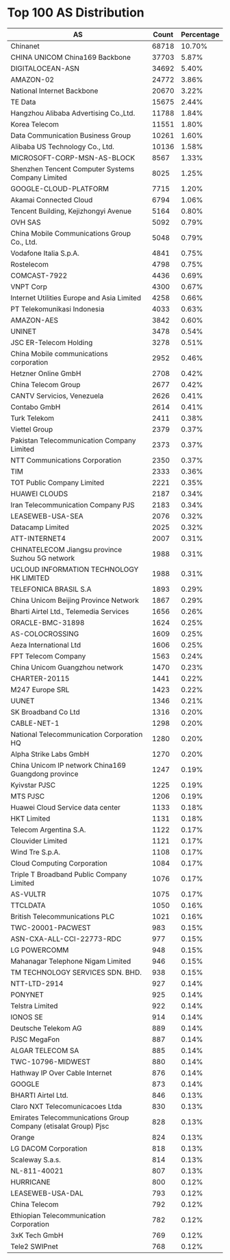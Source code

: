 # Top 100 AS Distribution
| AS | Count | Percentage |
|----|----|----|
| Chinanet | 68718 | 10.70% |
| CHINA UNICOM China169 Backbone | 37703 | 5.87% |
| DIGITALOCEAN-ASN | 34692 | 5.40% |
| AMAZON-02 | 24772 | 3.86% |
| National Internet Backbone | 20670 | 3.22% |
| TE Data | 15675 | 2.44% |
| Hangzhou Alibaba Advertising Co.,Ltd. | 11788 | 1.84% |
| Korea Telecom | 11551 | 1.80% |
| Data Communication Business Group | 10261 | 1.60% |
| Alibaba US Technology Co., Ltd. | 10136 | 1.58% |
| MICROSOFT-CORP-MSN-AS-BLOCK | 8567 | 1.33% |
| Shenzhen Tencent Computer Systems Company Limited | 8025 | 1.25% |
| GOOGLE-CLOUD-PLATFORM | 7715 | 1.20% |
| Akamai Connected Cloud | 6794 | 1.06% |
| Tencent Building, Kejizhongyi Avenue | 5164 | 0.80% |
| OVH SAS | 5092 | 0.79% |
| China Mobile Communications Group Co., Ltd. | 5048 | 0.79% |
| Vodafone Italia S.p.A. | 4841 | 0.75% |
| Rostelecom | 4798 | 0.75% |
| COMCAST-7922 | 4436 | 0.69% |
| VNPT Corp | 4300 | 0.67% |
| Internet Utilities Europe and Asia Limited | 4258 | 0.66% |
| PT Telekomunikasi Indonesia | 4033 | 0.63% |
| AMAZON-AES | 3842 | 0.60% |
| UNINET | 3478 | 0.54% |
| JSC ER-Telecom Holding | 3278 | 0.51% |
| China Mobile communications corporation | 2952 | 0.46% |
| Hetzner Online GmbH | 2708 | 0.42% |
| China Telecom Group | 2677 | 0.42% |
| CANTV Servicios, Venezuela | 2626 | 0.41% |
| Contabo GmbH | 2614 | 0.41% |
| Turk Telekom | 2411 | 0.38% |
| Viettel Group | 2379 | 0.37% |
| Pakistan Telecommunication Company Limited | 2373 | 0.37% |
| NTT Communications Corporation | 2350 | 0.37% |
| TIM | 2333 | 0.36% |
| TOT Public Company Limited | 2221 | 0.35% |
| HUAWEI CLOUDS | 2187 | 0.34% |
| Iran Telecommunication Company PJS | 2183 | 0.34% |
| LEASEWEB-USA-SEA | 2076 | 0.32% |
| Datacamp Limited | 2025 | 0.32% |
| ATT-INTERNET4 | 2007 | 0.31% |
| CHINATELECOM Jiangsu province Suzhou 5G network | 1988 | 0.31% |
| UCLOUD INFORMATION TECHNOLOGY HK LIMITED | 1988 | 0.31% |
| TELEFONICA BRASIL S.A | 1893 | 0.29% |
| China Unicom Beijing Province Network | 1867 | 0.29% |
| Bharti Airtel Ltd., Telemedia Services | 1656 | 0.26% |
| ORACLE-BMC-31898 | 1624 | 0.25% |
| AS-COLOCROSSING | 1609 | 0.25% |
| Aeza International Ltd | 1606 | 0.25% |
| FPT Telecom Company | 1563 | 0.24% |
| China Unicom Guangzhou network | 1470 | 0.23% |
| CHARTER-20115 | 1441 | 0.22% |
| M247 Europe SRL | 1423 | 0.22% |
| UUNET | 1346 | 0.21% |
| SK Broadband Co Ltd | 1316 | 0.20% |
| CABLE-NET-1 | 1298 | 0.20% |
| National Telecommunication Corporation HQ | 1280 | 0.20% |
| Alpha Strike Labs GmbH | 1270 | 0.20% |
| China Unicom IP network China169 Guangdong province | 1247 | 0.19% |
| Kyivstar PJSC | 1225 | 0.19% |
| MTS PJSC | 1206 | 0.19% |
| Huawei Cloud Service data center | 1133 | 0.18% |
| HKT Limited | 1131 | 0.18% |
| Telecom Argentina S.A. | 1122 | 0.17% |
| Clouvider Limited | 1121 | 0.17% |
| Wind Tre S.p.A. | 1108 | 0.17% |
| Cloud Computing Corporation | 1084 | 0.17% |
| Triple T Broadband Public Company Limited | 1076 | 0.17% |
| AS-VULTR | 1075 | 0.17% |
| TTCLDATA | 1050 | 0.16% |
| British Telecommunications PLC | 1021 | 0.16% |
| TWC-20001-PACWEST | 983 | 0.15% |
| ASN-CXA-ALL-CCI-22773-RDC | 977 | 0.15% |
| LG POWERCOMM | 948 | 0.15% |
| Mahanagar Telephone Nigam Limited | 946 | 0.15% |
| TM TECHNOLOGY SERVICES SDN. BHD. | 938 | 0.15% |
| NTT-LTD-2914 | 927 | 0.14% |
| PONYNET | 925 | 0.14% |
| Telstra Limited | 922 | 0.14% |
| IONOS SE | 914 | 0.14% |
| Deutsche Telekom AG | 889 | 0.14% |
| PJSC MegaFon | 887 | 0.14% |
| ALGAR TELECOM SA | 885 | 0.14% |
| TWC-10796-MIDWEST | 880 | 0.14% |
| Hathway IP Over Cable Internet | 876 | 0.14% |
| GOOGLE | 873 | 0.14% |
| BHARTI Airtel Ltd. | 846 | 0.13% |
| Claro NXT Telecomunicacoes Ltda | 830 | 0.13% |
| Emirates Telecommunications Group Company (etisalat Group) Pjsc | 828 | 0.13% |
| Orange | 824 | 0.13% |
| LG DACOM Corporation | 818 | 0.13% |
| Scaleway S.a.s. | 814 | 0.13% |
| NL-811-40021 | 807 | 0.13% |
| HURRICANE | 800 | 0.12% |
| LEASEWEB-USA-DAL | 793 | 0.12% |
| China Telecom | 792 | 0.12% |
| Ethiopian Telecommunication Corporation | 782 | 0.12% |
| 3xK Tech GmbH | 769 | 0.12% |
| Tele2 SWIPnet | 768 | 0.12% |
